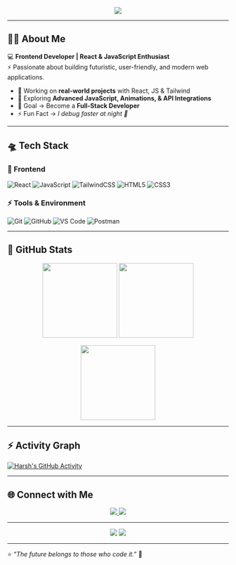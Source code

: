 <!-- ⚡ Futuristic Animated Header -->
<p align="center">
  <img src="https://readme-typing-svg.demolab.com?font=Orbitron&weight=800&size=28&duration=3500&pause=1000&color=00F7FF&center=true&vCenter=true&width=800&lines=👋+Hello%2C+I'm+Harsh+Koundal;Frontend+Developer;React+%26+JavaScript+Enthusiast;Crafting+Futuristic+Web+Experiences" />
</p>

---

## 👨‍🚀 About Me  
💻 **Frontend Developer | React & JavaScript Enthusiast**  
⚡ Passionate about building futuristic, user-friendly, and modern web applications.  

- 🔭 Working on **real-world projects** with React, JS & Tailwind  
- 🌱 Exploring **Advanced JavaScript, Animations, & API Integrations**  
- 🎯 Goal → Become a **Full-Stack Developer**  
- ⚡ Fun Fact → *I debug faster at night 🌌*  

---

## 🛸 Tech Stack  

### 🚀 Frontend  
![React](https://img.shields.io/badge/React-0D1117?style=for-the-badge&logo=react&logoColor=61DAFB)
![JavaScript](https://img.shields.io/badge/JavaScript-0D1117?style=for-the-badge&logo=javascript&logoColor=F7E017)
![TailwindCSS](https://img.shields.io/badge/TailwindCSS-0D1117?style=for-the-badge&logo=tailwindcss&logoColor=38B2AC)
![HTML5](https://img.shields.io/badge/HTML5-0D1117?style=for-the-badge&logo=html5&logoColor=E96228)
![CSS3](https://img.shields.io/badge/CSS3-0D1117?style=for-the-badge&logo=css3&logoColor=2862E9)

### ⚡ Tools & Environment  
![Git](https://img.shields.io/badge/Git-0D1117?style=for-the-badge&logo=git&logoColor=F14E32)
![GitHub](https://img.shields.io/badge/GitHub-0D1117?style=for-the-badge&logo=github&logoColor=white)
![VS Code](https://img.shields.io/badge/VSCode-0D1117?style=for-the-badge&logo=visualstudiocode&logoColor=0078D7)
![Postman](https://img.shields.io/badge/Postman-0D1117?style=for-the-badge&logo=postman&logoColor=FF6C37)

---

## 🌌 GitHub Stats  

<p align="center">
  <img src="https://github-readme-stats-git-masterrstaa-rickstaa.vercel.app/api?username=Harsh-Koundal&show_icons=true&theme=tokyonight&hide_border=true" height="170"/>
  <img src="https://streak-stats.demolab.com?user=Harsh-Koundal&theme=tokyonight&hide_border=true" height="170"/>
</p>

<p align="center">
  <img src="https://github-readme-stats-git-masterrstaa-rickstaa.vercel.app/api/top-langs/?username=Harsh-Koundal&layout=compact&theme=tokyonight&hide_border=true" height="170"/>
</p>

---

## ⚡ Activity Graph  

[![Harsh's GitHub Activity](https://github-readme-activity-graph.vercel.app/graph?username=Harsh-Koundal&theme=react-dark&bg_color=0D1117&color=00FFF7&line=FF0080&point=00FFF7&hide_border=true)](https://github.com/Harsh-Koundal)

---

## 🌐 Connect with Me  

<p align="center">
  <a href="https://www.linkedin.com/in/harsh-koundal-0a7485369/">
    <img src="https://img.shields.io/badge/LinkedIn-0D1117?style=for-the-badge&logo=linkedin&logoColor=0A66C2"/>
  </a>
  <a href="mailto:aharsh3039@gmail.com">
    <img src="https://img.shields.io/badge/Email-0D1117?style=for-the-badge&logo=gmail&logoColor=FF0080"/>
  </a>
</p>

---

<p align="center">
  <img src="https://komarev.com/ghpvc/?username=Harsh-Koundal&style=for-the-badge&color=00FFF7&label=👀+Profile+Views"/>
  <img src="https://img.shields.io/github/followers/Harsh-Koundal?style=for-the-badge&color=FF0080&label=👥+Followers"/>
</p>

---

⭐ *“The future belongs to those who code it.”* 🚀
